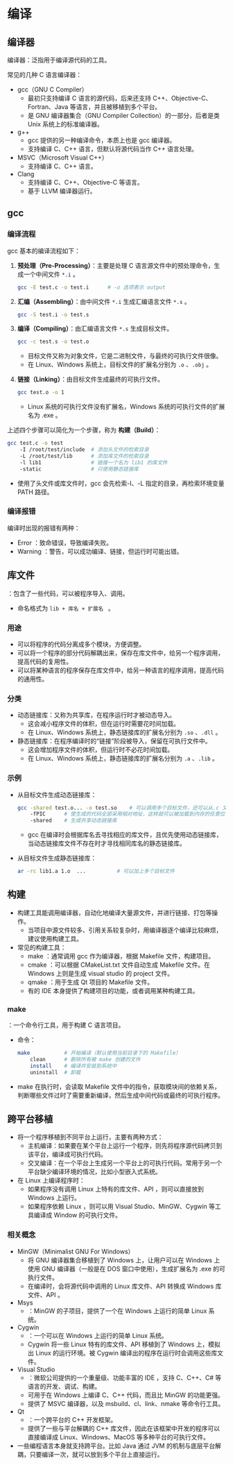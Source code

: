 # 编译

## 编译器

编译器：泛指用于编译源代码的工具。

常见的几种 C 语言编译器：
- gcc（GNU C Compiler）
  - 最初只支持编译 C 语言的源代码，后来还支持 C++、Objective-C、Fortran、Java 等语言，并且被移植到多个平台。
  - 是 GNU 编译器集合（GNU Compiler Collection）的一部分，后者是类 Unix 系统上的标准编译器。
- g++
  - gcc 提供的另一种编译命令，本质上也是 gcc 编译器。
  - 支持编译 C、C++ 语言，但默认将源代码当作 C++ 语言处理。
- MSVC（Microsoft Visual C++）
  - 支持编译 C、C++ 语言。
- Clang
  - 支持编译 C、C++、Objective-C 等语言。
  - 基于 LLVM 编译器运行。

## gcc

### 编译流程

gcc 基本的编译流程如下：

1. **预处理（Pre-Processing）**：主要是处理 C 语言源文件中的预处理命令，生成一个中间文件 `*.i` 。
    ```sh
    gcc -E test.c -o test.i      # -o 选项表示 output
    ```

2. **汇编（Assembling）**：由中间文件 `*.i` 生成汇编语言文件 `*.s` 。
    ```sh
    gcc -S test.i -o test.s
    ```

3. **编译（Compiling）**：由汇编语言文件 `*.s` 生成目标文件。
    ```sh
    gcc -c test.s -o test.o
    ```
    - 目标文件又称为对象文件，它是二进制文件，与最终的可执行文件很像。
    - 在 Linux、Windows 系统上，目标文件的扩展名分别为 `.o` 、`.obj` 。

4. **链接（Linking）**：由目标文件生成最终的可执行文件。
    ```sh
    gcc test.o -o 1
    ```
    - Linux 系统的可执行文件没有扩展名，Windows 系统的可执行文件的扩展名为 .exe 。

上述四个步骤可以简化为一个步骤，称为 **构建（Build）**：
```sh
gcc test.c -o test
    -I /root/test/include  # 添加头文件的检索目录
    -L /root/test/lib      # 添加库文件的检索目录
    -l lib1                # 链接一个名为 lib1 的库文件
    -static                # 只使用静态链接库
```
- 使用了头文件或库文件时，gcc 会先检索-I、-L 指定的目录，再检索环境变量 PATH 路径。

### 编译报错

编译时出现的报错有两种：
- Error ：致命错误，导致编译失败。
- Warning ：警告，可以成功编译、链接，但运行时可能出错。

## 库文件

：包含了一些代码，可以被程序导入、调用。
- 命名格式为 `lib + 库名 + 扩展名 ` 。

### 用途

- 可以将程序的代码分离成多个模块，方便调整。
- 可以将一个程序的部分代码解耦出来，保存在库文件中，给另一个程序调用，提高代码的复用性。
- 可以将某种语言的程序保存在库文件中，给另一种语言的程序调用，提高代码的通用性。

### 分类

- 动态链接库：又称为共享库，在程序运行时才被动态导入。
  - 这会减小程序文件的体积，但在运行时需要花时间加载。
  - 在 Linux、Windows 系统上，静态链接库的扩展名分别为 `.so` 、`.dll` 。
- 静态链接库：在程序编译时的“链接”阶段被导入，保留在可执行文件中。
  - 这会增加程序文件的体积，但运行时不必花时间加载。
  - 在 Linux、Windows 系统上，静态链接库的扩展名分别为 `.a` 、`.lib` 。

### 示例

- 从目标文件生成动态链接库：
  ```sh
  gcc -shared test.o... -o test.so    # 可以调用多个目标文件，还可以从.c 文件生成
      -fPIC      # 使生成的代码全部采用相对地址，这样就可以被加载到内存的任意位置
      -shared    # 生成共享动态链接库
  ```
  - gcc 在编译时会根据库名去寻找相应的库文件，且优先使用动态链接库，当动态链接库文件不存在时才寻找相同库名的静态链接库。

- 从目标文件生成静态链接库：
  ```sh
  ar -rc lib1.a 1.o  ...          # 可以加上多个目标文件
  ```

## 构建

- 构建工具能调用编译器，自动化地编译大量源文件，并进行链接、打包等操作。
  - 当项目中源文件较多、引用关系较复杂时，用编译器逐个编译比较麻烦，建议使用构建工具。
- 常见的构建工具：
  - make ：通常调用 gcc 作为编译器，根据 Makefile 文件，构建项目。 
  - cmake ：可以根据 CMakeList.txt 文件自动生成 Makefile 文件。在 Windows 上则是生成 visual studio 的 project 文件。
  - qmake ：用于生成 Qt 项目的 Makefile 文件。
  - 有的 IDE 本身提供了构建项目的功能，或者调用某种构建工具。

### make

：一个命令行工具，用于构建 C 语言项目。
- 命令：
  ```sh
  make           # 开始编译（默认使用当前目录下的 Makefile）
      clean      # 删除所有被 make 创建的文件
      install    # 编译并安装到系统中
      uninstall  # 卸载
  ```
- make 在执行时，会读取 Makefile 文件中的指令，获取模块间的依赖关系，判断哪些文件过时了需要重新编译，然后生成中间代码或最终的可执行程序。

## 跨平台移植

- 将一个程序移植到不同平台上运行，主要有两种方式：
  - 主机编译：如果要在某个平台上运行一个程序，则先将程序源代码拷贝到该平台，编译成可执行代码。
  - 交叉编译：在一个平台上生成另一个平台上的可执行代码。常用于另一个平台缺少编译环境的情况，比如小型嵌入式系统。
- 在 Linux 上编译程序时：
  - 如果程序没有调用 Linux 上特有的库文件、API ，则可以直接放到 Windows 上运行。
  - 如果程序依赖 Linux ，则可以用 Visual Studio、MinGW、Cygwin 等工具编译成 Window 的可执行文件。

### 相关概念

- MinGW（Minimalist GNU For Windows）
  - 将 GNU 编译器集合移植到了 Windows 上，让用户可以在 Windows 上使用 GNU 编译器（一般是在 DOS 窗口中使用），生成扩展名为 .exe 的可执行文件。
  - 在编译时，会将源代码中调用的 Linux 库文件、API 转换成 Windows 库文件、API 。
- Msys
  - ：MinGW 的子项目，提供了一个在 Windows 上运行的简单 Linux 系统。
- Cygwin
  - ：一个可以在 Windows 上运行的简单 Linux 系统。
  - Cygwin 将一些 Linux 特有的库文件、API 移植到了 Windows 上，模拟出 Linux 的运行环境。被 Cygwin 编译出的程序在运行时会调用这些库文件。
- Visual Studio
  - ：微软公司提供的一个重量级、功能丰富的 IDE ，支持 C、C++、C# 等语言的开发、调试、构建。
  - 可用于在 Windows 上编译 C、C++ 代码，而且比 MinGW 的功能更强。
  - 提供了 MSVC 编译器，以及 msbuild、cl、link、nmake 等命令行工具。
- Qt
  - ：一个跨平台的 C++ 开发框架。
  - 提供了一些与平台解耦的 C++ 库文件，因此在该框架中开发的程序可以直接编译成 Linux、Windows、MacOS 等多种平台的可执行文件。
- 一些编程语言本身就支持跨平台。比如 Java 通过 JVM 的机制与底层平台解耦，只要编译一次，就可以放到多个平台上直接运行。

